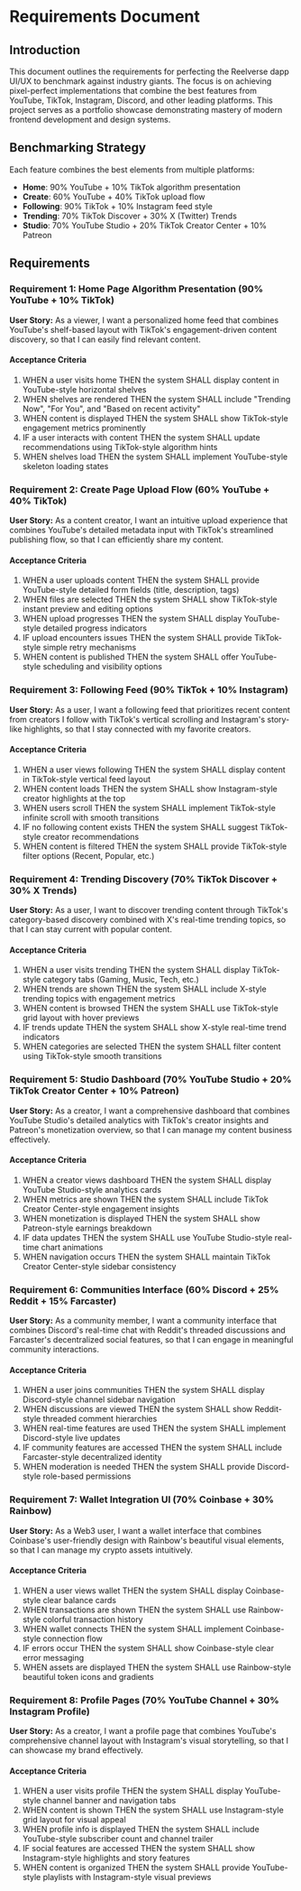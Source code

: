 # Requirements Document

## Introduction

This document outlines the requirements for perfecting the Reelverse dapp UI/UX to benchmark against industry giants. The focus is on achieving pixel-perfect implementations that combine the best features from YouTube, TikTok, Instagram, Discord, and other leading platforms. This project serves as a portfolio showcase demonstrating mastery of modern frontend development and design systems.

## Benchmarking Strategy

Each feature combines the best elements from multiple platforms:
- **Home**: 90% YouTube + 10% TikTok algorithm presentation
- **Create**: 60% YouTube + 40% TikTok upload flow
- **Following**: 90% TikTok + 10% Instagram feed style
- **Trending**: 70% TikTok Discover + 30% X (Twitter) Trends
- **Studio**: 70% YouTube Studio + 20% TikTok Creator Center + 10% Patreon

## Requirements

### Requirement 1: Home Page Algorithm Presentation (90% YouTube + 10% TikTok)

**User Story:** As a viewer, I want a personalized home feed that combines YouTube's shelf-based layout with TikTok's engagement-driven content discovery, so that I can easily find relevant content.

#### Acceptance Criteria

1. WHEN a user visits home THEN the system SHALL display content in YouTube-style horizontal shelves
2. WHEN shelves are rendered THEN the system SHALL include "Trending Now", "For You", and "Based on recent activity"
3. WHEN content is displayed THEN the system SHALL show TikTok-style engagement metrics prominently
4. IF a user interacts with content THEN the system SHALL update recommendations using TikTok-style algorithm hints
5. WHEN shelves load THEN the system SHALL implement YouTube-style skeleton loading states

### Requirement 2: Create Page Upload Flow (60% YouTube + 40% TikTok)

**User Story:** As a content creator, I want an intuitive upload experience that combines YouTube's detailed metadata input with TikTok's streamlined publishing flow, so that I can efficiently share my content.

#### Acceptance Criteria

1. WHEN a user uploads content THEN the system SHALL provide YouTube-style detailed form fields (title, description, tags)
2. WHEN files are selected THEN the system SHALL show TikTok-style instant preview and editing options
3. WHEN upload progresses THEN the system SHALL display YouTube-style detailed progress indicators
4. IF upload encounters issues THEN the system SHALL provide TikTok-style simple retry mechanisms
5. WHEN content is published THEN the system SHALL offer YouTube-style scheduling and visibility options

### Requirement 3: Following Feed (90% TikTok + 10% Instagram)

**User Story:** As a user, I want a following feed that prioritizes recent content from creators I follow with TikTok's vertical scrolling and Instagram's story-like highlights, so that I stay connected with my favorite creators.

#### Acceptance Criteria

1. WHEN a user views following THEN the system SHALL display content in TikTok-style vertical feed layout
2. WHEN content loads THEN the system SHALL show Instagram-style creator highlights at the top
3. WHEN users scroll THEN the system SHALL implement TikTok-style infinite scroll with smooth transitions
4. IF no following content exists THEN the system SHALL suggest TikTok-style creator recommendations
5. WHEN content is filtered THEN the system SHALL provide TikTok-style filter options (Recent, Popular, etc.)

### Requirement 4: Trending Discovery (70% TikTok Discover + 30% X Trends)

**User Story:** As a user, I want to discover trending content through TikTok's category-based discovery combined with X's real-time trending topics, so that I can stay current with popular content.

#### Acceptance Criteria

1. WHEN a user visits trending THEN the system SHALL display TikTok-style category tabs (Gaming, Music, Tech, etc.)
2. WHEN trends are shown THEN the system SHALL include X-style trending topics with engagement metrics
3. WHEN content is browsed THEN the system SHALL use TikTok-style grid layout with hover previews
4. IF trends update THEN the system SHALL show X-style real-time trend indicators
5. WHEN categories are selected THEN the system SHALL filter content using TikTok-style smooth transitions

### Requirement 5: Studio Dashboard (70% YouTube Studio + 20% TikTok Creator Center + 10% Patreon)

**User Story:** As a creator, I want a comprehensive dashboard that combines YouTube Studio's detailed analytics with TikTok's creator insights and Patreon's monetization overview, so that I can manage my content business effectively.

#### Acceptance Criteria

1. WHEN a creator views dashboard THEN the system SHALL display YouTube Studio-style analytics cards
2. WHEN metrics are shown THEN the system SHALL include TikTok Creator Center-style engagement insights
3. WHEN monetization is displayed THEN the system SHALL show Patreon-style earnings breakdown
4. IF data updates THEN the system SHALL use YouTube Studio-style real-time chart animations
5. WHEN navigation occurs THEN the system SHALL maintain TikTok Creator Center-style sidebar consistency

### Requirement 6: Communities Interface (60% Discord + 25% Reddit + 15% Farcaster)

**User Story:** As a community member, I want a community interface that combines Discord's real-time chat with Reddit's threaded discussions and Farcaster's decentralized social features, so that I can engage in meaningful community interactions.

#### Acceptance Criteria

1. WHEN a user joins communities THEN the system SHALL display Discord-style channel sidebar navigation
2. WHEN discussions are viewed THEN the system SHALL show Reddit-style threaded comment hierarchies
3. WHEN real-time features are used THEN the system SHALL implement Discord-style live updates
4. IF community features are accessed THEN the system SHALL include Farcaster-style decentralized identity
5. WHEN moderation is needed THEN the system SHALL provide Discord-style role-based permissions

### Requirement 7: Wallet Integration UI (70% Coinbase + 30% Rainbow)

**User Story:** As a Web3 user, I want a wallet interface that combines Coinbase's user-friendly design with Rainbow's beautiful visual elements, so that I can manage my crypto assets intuitively.

#### Acceptance Criteria

1. WHEN a user views wallet THEN the system SHALL display Coinbase-style clear balance cards
2. WHEN transactions are shown THEN the system SHALL use Rainbow-style colorful transaction history
3. WHEN wallet connects THEN the system SHALL implement Coinbase-style connection flow
4. IF errors occur THEN the system SHALL show Coinbase-style clear error messaging
5. WHEN assets are displayed THEN the system SHALL use Rainbow-style beautiful token icons and gradients

### Requirement 8: Profile Pages (70% YouTube Channel + 30% Instagram Profile)

**User Story:** As a creator, I want a profile page that combines YouTube's comprehensive channel layout with Instagram's visual storytelling, so that I can showcase my brand effectively.

#### Acceptance Criteria

1. WHEN a user visits profile THEN the system SHALL display YouTube-style channel banner and navigation tabs
2. WHEN content is shown THEN the system SHALL use Instagram-style grid layout for visual appeal
3. WHEN profile info is displayed THEN the system SHALL include YouTube-style subscriber count and channel trailer
4. IF social features are accessed THEN the system SHALL show Instagram-style highlights and story features
5. WHEN content is organized THEN the system SHALL provide YouTube-style playlists with Instagram-style visual previews